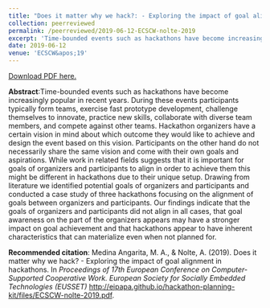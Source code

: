 ```yaml
---
title: "Does it matter why we hack?: - Exploring the impact of goal alignment in hackathons"
collection: peerreviewed
permalink: /peerreviewed/2019-06-12-ECSCW-nolte-2019
excerpt: 'Time-bounded events such as hackathons have become increasingly popular in recent years. During these events participants typically form teams, exercise fast prototype development, challenge themselves to innovate, practice new skills, collaborate with diverse team members, and compete against other teams. Hackathon organizers have a certain vision in mind about which outcome they would like to achieve and design the event based on this vision. Participants on the other hand do not necessarily share the same vision and come with their own goals and aspirations. While work in related fields suggests that it is important for goals of organizers and participants to align in order to achieve them this might be different in hackathons due to their unique setup. Drawing from literature we identified potential goals of organizers and participants and conducted a case study of three hackathons focusing on the alignment of goals between organizers and participants. Our findings indicate that the goals of organizers and participants did not align in all cases, that goal awareness on the part of the organizers appears may have a stronger impact on goal achievement and that hackathons appear to have inherent characteristics that can materialize even when not planned for.'
date: 2019-06-12
venue: 'ECSCW&apos;19'
---
```

[Download PDF here.](http://eipapa.github.io/hackathon-planning-kit/files/ECSCW-nolte-2019.pdf)

**Abstract**:Time-bounded events such as hackathons have become increasingly popular in recent years. During these events participants typically form teams, exercise fast prototype development, challenge themselves to innovate, practice new skills, collaborate with diverse team members, and compete against other teams. Hackathon organizers have a certain vision in mind about which outcome they would like to achieve and design the event based on this vision. Participants on the other hand do not necessarily share the same vision and come with their own goals and aspirations. While work in related fields suggests that it is important for goals of organizers and participants to align in order to achieve them this might be different in hackathons due to their unique setup. Drawing from literature we identified potential goals of organizers and participants and conducted a case study of three hackathons focusing on the alignment of goals between organizers and participants. Our findings indicate that the goals of organizers and participants did not align in all cases, that goal awareness on the part of the organizers appears may have a stronger impact on goal achievement and that hackathons appear to have inherent characteristics that can materialize even when not planned for.

**Recommended citation**: Medina Angarita, M. A., & Nolte, A. (2019). Does it matter why we hack? - Exploring the impact of goal alignment in hackathons. In <i>Proceedings of 17th European Conference on Computer-Supported Cooperative Work. European Society for Socially Embedded Technologies (EUSSET)</i> http://eipapa.github.io/hackathon-planning-kit/files/ECSCW-nolte-2019.pdf.